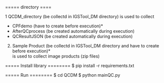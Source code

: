 =====  directory ====

1 QCDM_directory (be collectd in IGSTool_DM directory) is used to collect
- CPFdemo (have to create before execution)*
- AfterQCprocess (be created automatically during execution)
- QCResultJSON (be created automatically during execution)

2. Sample Product (be collectd in IGSTool_DM directory and have to create before execution)*  
is used to collect image products (zip files) 


===== Install library ========
$ pip install -r requirements.txt


===== Run ========
$ cd QCDM
$ python mainQC.py

